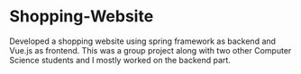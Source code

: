 # Shopping-Website

Developed a shopping website using spring framework as backend and Vue.js as frontend.
This was a group project along with two other Computer Science students and I mostly worked on the backend part.
